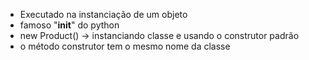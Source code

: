 
- Executado na instanciação de um objeto
- famoso "__init__" do python
- new Product() -> instanciando classe e usando o construtor padrão
- o método construtor tem o mesmo nome da classe